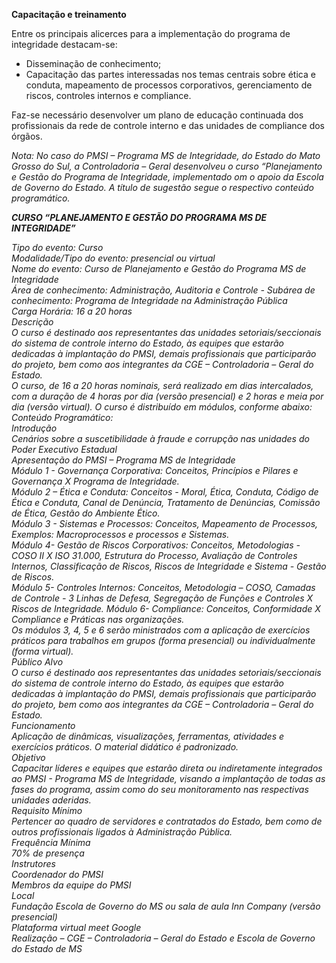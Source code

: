 **Capacitação e treinamento**

Entre os principais alicerces para a implementação do programa de integridade destacam-se: 

- Disseminação de conhecimento;
- Capacitação das partes interessadas nos temas centrais sobre ética e conduta, mapeamento de processos corporativos, gerenciamento de riscos, controles internos e compliance. 

Faz-se necessário desenvolver um plano de educação continuada dos profissionais da rede de controle interno e das unidades de compliance dos órgãos.

<i> Nota: No caso do PMSI – Programa MS de Integridade, do Estado do Mato Grosso do Sul, a Controladoria – Geral desenvolveu o curso “Planejamento e Gestão do Programa de Integridade, implementado om o apoio da Escola de Governo do Estado. A título de sugestão segue o respectivo conteúdo programático.

  ***CURSO “PLANEJAMENTO E GESTÃO DO PROGRAMA MS DE INTEGRIDADE”***

Tipo do evento: Curso </br> 
Modalidade/Tipo do evento: presencial ou virtual </br>
Nome do evento: Curso de Planejamento e Gestão do Programa MS de Integridade </br>
Área de conhecimento: Administração, Auditoria e Controle - Subárea de conhecimento: Programa de Integridade na Administração Pública </br>
Carga Horária: 16 a 20 horas </br>
Descrição </br>
O curso é destinado aos representantes das unidades setoriais/seccionais do sistema de controle interno do Estado, às equipes que estarão dedicadas à implantação do PMSI, demais profissionais que participarão do projeto, bem como aos integrantes da CGE – Controladoria – Geral do Estado. </br>
O curso, de 16 a 20 horas nominais, será realizado em dias intercalados, com a duração de 4 horas por dia (versão presencial) e 2 horas e meia por dia (versão virtual). O curso é distribuído em módulos, conforme abaixo: </br>
Conteúdo Programático:</br>
Introdução</br>
Cenários sobre a suscetibilidade à fraude e corrupção nas unidades do Poder Executivo Estadual</br>
Apresentação do PMSI – Programa MS de Integridade</br>
Módulo 1 - Governança Corporativa: Conceitos, Princípios e Pilares e Governança X Programa de Integridade.</br>
Módulo 2 – Ética e Conduta: Conceitos - Moral, Ética, Conduta, Código de Ética e Conduta, Canal de Denúncia, Tratamento de Denúncias, Comissão de Ética, Gestão do Ambiente Ético.</br>
Módulo 3 - Sistemas e Processos: Conceitos, Mapeamento de Processos, Exemplos: Macroprocessos e processos e Sistemas.</br>
Módulo 4- Gestão de Riscos Corporativos: Conceitos, Metodologias - COSO II  X  ISO 31.000, Estrutura do Processo, Avaliação de Controles Internos, Classificação de Riscos, Riscos de Integridade e Sistema - Gestão de Riscos.</br>
Módulo 5- Controles Internos: Conceitos, Metodologia – COSO, Camadas de Controle - 3 Linhas de Defesa, Segregação de Funções e Controles  X  Riscos de Integridade. 
Módulo 6- Compliance: Conceitos, Conformidade  X  Compliance e Práticas nas organizações.</br>
Os módulos 3, 4, 5 e 6 serão ministrados com a aplicação de exercícios práticos para trabalhos em grupos (forma presencial) ou individualmente (forma virtual).</br>
Público Alvo </br>
O curso é destinado aos representantes das unidades setoriais/seccionais do sistema de controle interno do Estado, às equipes que estarão dedicadas à implantação do PMSI, demais profissionais que participarão do projeto, bem como aos integrantes da CGE – Controladoria – Geral do Estado.</br>
Funcionamento</br> 
Aplicação de dinâmicas, visualizações, ferramentas, atividades e exercícios práticos. O material didático é padronizado.</br>
Objetivo</br>
Capacitar líderes e equipes que estarão direta ou indiretamente integrados ao PMSI - Programa MS de Integridade, visando a implantação de todas as fases do programa, assim como do seu monitoramento nas respectivas unidades aderidas.</br>
Requisito Mínimo</br>
Pertencer ao quadro de servidores e contratados do Estado, bem como de outros profissionais ligados à Administração Pública.</br> 
Frequência Mínima</br>
70% de presença</br>
Instrutores</br>
Coordenador do PMSI</br>
Membros da equipe do PMSI</br>
Local</br>
Fundação Escola de Governo do MS ou sala de aula Inn Company (versão presencial)</br>
Plataforma virtual meet Google</br>
Realização – CGE – Controladoria – Geral do Estado e Escola de Governo do Estado de MS</i>
